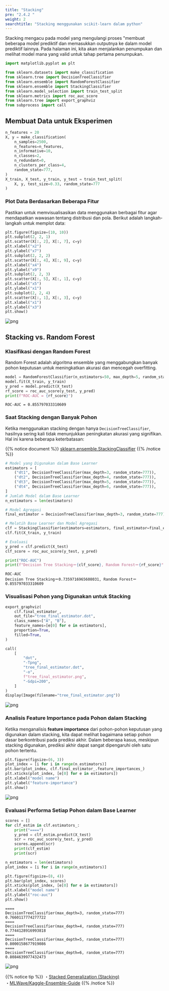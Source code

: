 ```yaml
---
title: "Stacking"
pre: "2.4.2 "
weight: 2
searchtitle: "Stacking menggunakan scikit-learn dalam python"
---
```


<div class="pagetop-box">
    <p>Stacking mengacu pada model yang mengulangi proses "membuat beberapa model prediktif dan memasukkan outputnya ke dalam model prediktif lainnya. Pada halaman ini, kita akan menjalankan penumpukan dan melihat model mana yang valid untuk tahap pertama penumpukan.</p>
</div>

```python
import matplotlib.pyplot as plt

from sklearn.datasets import make_classification
from sklearn.tree import DecisionTreeClassifier
from sklearn.ensemble import RandomForestClassifier
from sklearn.ensemble import StackingClassifier
from sklearn.model_selection import train_test_split
from sklearn.metrics import roc_auc_score
from sklearn.tree import export_graphviz
from subprocess import call
```

## Membuat Data untuk Eksperimen


```python
n_features = 20
X, y = make_classification(
    n_samples=2500,
    n_features=n_features,
    n_informative=10,
    n_classes=2,
    n_redundant=0,
    n_clusters_per_class=4,
    random_state=777,
)
X_train, X_test, y_train, y_test = train_test_split(
    X, y, test_size=0.33, random_state=777
)
```

### Plot Data Berdasarkan Beberapa Fitur

Pastikan untuk memvisualisasikan data menggunakan berbagai fitur agar mendapatkan wawasan tentang distribusi dan pola. Berikut adalah langkah-langkah untuk memplot data:

```python
plt.figure(figsize=(10, 10))
plt.subplot(2, 2, 1)
plt.scatter(X[:, 2], X[:, 7], c=y)
plt.xlabel("x2")
plt.ylabel("x7")
plt.subplot(2, 2, 2)
plt.scatter(X[:, 4], X[:, 9], c=y)
plt.xlabel("x4")
plt.ylabel("x9")
plt.subplot(2, 2, 3)
plt.scatter(X[:, 5], X[:, 1], c=y)
plt.xlabel("x5")
plt.ylabel("x1")
plt.subplot(2, 2, 4)
plt.scatter(X[:, 1], X[:, 3], c=y)
plt.xlabel("x1")
plt.ylabel("x3")
plt.show()
```


    
![png](/images/basic/ensemble/Stucking_files/Stucking_6_0.png)
    


## Stacking vs. Random Forest

### Klasifikasi dengan Random Forest

Random Forest adalah algoritma ensemble yang menggabungkan banyak pohon keputusan untuk meningkatkan akurasi dan mencegah overfitting. 

```python
model = RandomForestClassifier(n_estimators=50, max_depth=5, random_state=777)
model.fit(X_train, y_train)
y_pred = model.predict(X_test)
rf_score = roc_auc_score(y_test, y_pred)
print(f"ROC-AUC = {rf_score}")
```

    ROC-AUC = 0.855797033310609


### Saat Stacking dengan Banyak Pohon

Ketika menggunakan stacking dengan hanya `DecisionTreeClassifier`, hasilnya sering kali tidak menunjukkan peningkatan akurasi yang signifikan. Hal ini karena beberapa keterbatasan:

{{% notice document %}}
[sklearn.ensemble.StackingClassifier](https://scikit-learn.org/stable/modules/generated/sklearn.ensemble.StackingClassifier.html)
{{% /notice %}}


```python
# Model yang Digunakan dalam Base Learner
estimators = [
    ("dt1", DecisionTreeClassifier(max_depth=3, random_state=777)),
    ("dt2", DecisionTreeClassifier(max_depth=4, random_state=777)),
    ("dt3", DecisionTreeClassifier(max_depth=5, random_state=777)),
    ("dt4", DecisionTreeClassifier(max_depth=6, random_state=777)),
]
# Jumlah Model dalam Base Learner
n_estimators = len(estimators)

# Model Agregasi
final_estimator = DecisionTreeClassifier(max_depth=3, random_state=777)

# Melatih Base Learner dan Model Agregasi
clf = StackingClassifier(estimators=estimators, final_estimator=final_estimator)
clf.fit(X_train, y_train)

# Evaluasi
y_pred = clf.predict(X_test)
clf_score = roc_auc_score(y_test, y_pred)

print("ROC-AUC")
print(f"Decision Tree Stacking＝{clf_score}, Random Forest＝{rf_score}")
```

    ROC-AUC
    Decision Tree Stacking＝0.7359716965608031, Random Forest＝0.855797033310609


### Visualisasi Pohon yang Digunakan untuk Stacking


```python
export_graphviz(
    clf.final_estimator_,
    out_file="tree_final_estimator.dot",
    class_names=["A", "B"],
    feature_names=[e[0] for e in estimators],
    proportion=True,
    filled=True,
)

call(
    [
        "dot",
        "-Tpng",
        "tree_final_estimator.dot",
        "-o",
        f"tree_final_estimator.png",
        "-Gdpi=200",
    ]
)
display(Image(filename="tree_final_estimator.png"))
```


    
![png](/images/basic/ensemble/Stucking_files/Stucking_13_0.png)
    


### Analisis Feature Importance pada Pohon dalam Stacking

Ketika menganalisis **feature importance** dari pohon-pohon keputusan yang digunakan dalam stacking, kita dapat melihat bagaimana setiap pohon dasar berkontribusi pada prediksi akhir. Dalam beberapa kasus, meskipun stacking digunakan, prediksi akhir dapat sangat dipengaruhi oleh satu pohon tertentu.

```python
plt.figure(figsize=(6, 3))
plot_index = [i for i in range(n_estimators)]
plt.bar(plot_index, clf.final_estimator_.feature_importances_)
plt.xticks(plot_index, [e[0] for e in estimators])
plt.xlabel("model name")
plt.ylabel("feature-importance")
plt.show()
```


    
![png](/images/basic/ensemble/Stucking_files/Stucking_15_0.png)
    


### Evaluasi Performa Setiap Pohon dalam Base Learner

```python
scores = []
for clf_estim in clf.estimators_:
    print("====")
    y_pred = clf_estim.predict(X_test)
    scr = roc_auc_score(y_test, y_pred)
    scores.append(scr)
    print(clf_estim)
    print(scr)

n_estimators = len(estimators)
plot_index = [i for i in range(n_estimators)]

plt.figure(figsize=(8, 4))
plt.bar(plot_index, scores)
plt.xticks(plot_index, [e[0] for e in estimators])
plt.xlabel("model name")
plt.ylabel("roc-auc")
plt.show()
```

    ====
    DecisionTreeClassifier(max_depth=3, random_state=777)
    0.7660117774277722
    ====
    DecisionTreeClassifier(max_depth=4, random_state=777)
    0.7744128916993818
    ====
    DecisionTreeClassifier(max_depth=5, random_state=777)
    0.8000158677919086
    ====
    DecisionTreeClassifier(max_depth=6, random_state=777)
    0.8084639977432473



    
![png](/images/basic/ensemble/Stucking_files/Stucking_17_1.png)
    


{{% notice tip %}}
・[Stacked Generalization (Stacking)](http://machine-learning.martinsewell.com/ensembles/stacking/)<br/>
・[MLWave/Kaggle-Ensemble-Guide](https://github.com/MLWave/Kaggle-Ensemble-Guide)
{{% /notice %}}
